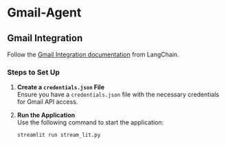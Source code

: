 # Gmail-Agent

## Gmail Integration

Follow the [Gmail Integration documentation](https://python.langchain.com/docs/integrations/tools/gmail/) from LangChain.

### Steps to Set Up

1. **Create a `credentials.json` File**  
    Ensure you have a `credentials.json` file with the necessary credentials for Gmail API access.

2. **Run the Application**  
    Use the following command to start the application:
    ```bash
    streamlit run stream_lit.py
    ```